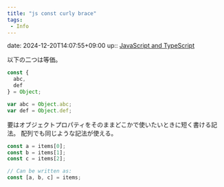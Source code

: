 ```yaml
---
title: "js const curly brace"
tags:
 - Info
---
```


date: 2024-12-20T14:07:55+09:00
up:: [JavaScript and TypeScript](../Bar/Program/JavaScript%20and%20TypeScript.md)

以下の二つは等価。

```javascript
const {
  abc,
  def
} = Object;
```

```javascript
var abc = Object.abc;
var def = Object.def;
```

要はオブジェクトプロパティをそのままどこかで使いたいときに短く書ける記法。
配列でも同じような記法が使える。

```javascript
const a = items[0];
const b = items[1];
const c = items[2];

// Can be written as:
const [a, b, c] = items;
```